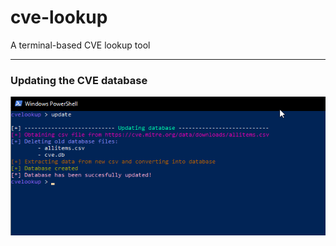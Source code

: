 # cve-lookup
A terminal-based CVE lookup tool

---

### Updating the CVE database
![updating_database](images/cvelookup_update.png)
